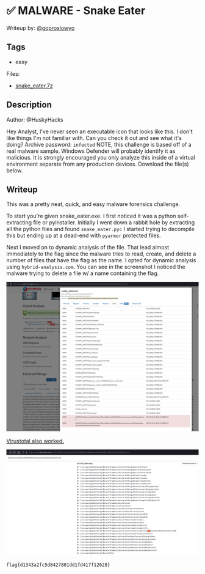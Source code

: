 # ✅ MALWARE - Snake Eater

Writeup by: [@goproslowyo](https://github.com/goproslowyo)

## Tags

- easy

Files:

- [snake_eater.7z](./snake_eater.7z)

## Description

Author: @HuskyHacks

Hey Analyst, I've never seen an executable icon that looks like this. I don't like things I'm not familiar with. Can you check it out and see what it's doing?  Archive password: `infected`   NOTE, this challenge is based off of a real malware sample. Windows Defender will probably identify it as malicious. It is strongly encouraged you only analyze this inside of a virtual environment separate from any production devices.   Download the file(s) below.

## Writeup

This was a pretty neat, quick, and easy malware forensics challenge.

To start you're given snake_eater.exe. I first noticed it was a python self-extracting file or pyinstaller. Initially I went down a rabbit hole by extracting all the python files and found `snake_eater.pyc` I started trying to decompile this but ending up at a dead-end with `pyarmor` protected files.

Next I moved on to dynamic analysis of the file. That lead almost immediately to the flag since the malware tries to read, create, and delete a number of files that have the flag as the name. I opted for dynamic analysis using `hybrid-analysis.com`. You can see in the screenshot I noticed the malware trying to delete a file w/ a name containing the flag.

![The malware attempting to delete a file with flag in it's name](./malware.png)

[Virustotal also worked.](https://www.virustotal.com/gui/file/dd042c46ccab1eef92c289498b7825694a6aab6e04a093b2244b126af01c01fa/details)

![Flag in VirusTotal output](./vt.png)

`flag{d1343a2fc5d8427801dd1fd417f12628}`

